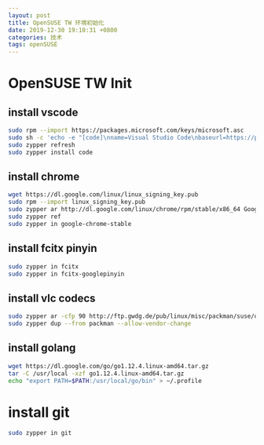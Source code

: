 ```yaml
---
layout: post
title: OpenSUSE TW 环境初始化
date: 2019-12-30 19:10:31 +0800
categories: 技术
tags: openSUSE
---
```



# OpenSUSE TW Init

## install vscode
```bash
sudo rpm --import https://packages.microsoft.com/keys/microsoft.asc
sudo sh -c 'echo -e "[code]\nname=Visual Studio Code\nbaseurl=https://packages.microsoft.com/yumrepos/vscode\nenabled=1\ntype=rpm-md\ngpgcheck=1\ngpgkey=https://packages.microsoft.com/keys/microsoft.asc" > /etc/zypp/repos.d/vscode.repo'
sudo zypper refresh
sudo zypper install code
```

## install chrome
```bash
wget https://dl.google.com/linux/linux_signing_key.pub
sudo rpm --import linux_signing_key.pub
sudo zypper ar http://dl.google.com/linux/chrome/rpm/stable/x86_64 Google-Chrome
sudo zypper ref
sudo zypper in google-chrome-stable
```


## install fcitx pinyin
```bash
sudo zypper in fcitx
sudo zypper in fcitx-googlepinyin
```

## install vlc codecs
```bash
sudo zypper ar -cfp 90 http://ftp.gwdg.de/pub/linux/misc/packman/suse/openSUSE_Tumbleweed/ packman
sudo zypper dup --from packman --allow-vendor-change
```

## install golang
```bash
wget https://dl.google.com/go/go1.12.4.linux-amd64.tar.gz
tar -C /usr/local -xzf go1.12.4.linux-amd64.tar.gz
echo "export PATH=$PATH:/usr/local/go/bin" > ~/.profile
```

# install git
```bash
sudo zypper in git
```
